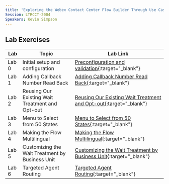 ```yaml
---
title: 'Exploring the Webex Contact Center Flow Builder Through Use Cases'
Session: LTRCCT-2004
Speakers: Kevin Simpson
---
```




## Lab Exercises

|Lab|Topic|Lab Link|
|---|---|---|
|Lab 0|Initial setup and configuration|[Preconfiguration and validation](Lab_0.md){:target="_blank"}|
|Lab 1|Adding Callback Number Read Back|[Adding Callback Number Read Back](Lab_1.md){:target="_blank"}|
|Lab 2|Reusing Our Existing Wait Treatment and Opt-out|[Reusing Our Existing Wait Treatment and Opt-out](Lab_2.md){:target="\_blank"}|
|Lab 3|Menu to Select from 50 States|[Menu to Select from 50 States](Lab_3.md){:target="_blank"}|
|Lab 4|Making the Flow Multilingual|[Making the Flow Multilingual](Lab_4.md){:target="_blank"}|
|Lab 5|Customizing the Wait Treatment by Business Unit|[Customizing the Wait Treatment by Business Unit](Lab_5){:target="_blank"}
|Lab 6|Targeted Agent Routing|[Targeted Agent Routing](Lab_6){:target="_blank"}|